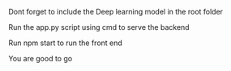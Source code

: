 Dont forget to include the Deep learning model in the root folder

Run the app.py script using cmd to serve the backend

Run npm start to run the front end

You are good to go